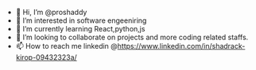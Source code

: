 - 👋 Hi, I’m @proshaddy
- 👀 I’m interested in software engeeniring
- 🌱 I’m currently learning React,python,js
- 💞️ I’m looking to collaborate on projects and more coding related staffs.
- 📫 How to reach me linkedin @https://www.linkedin.com/in/shadrack-kirop-09432323a/

<!---
proshaddy/proshaddy is a ✨ special ✨ repository because its `README.md` (this file) appears on your GitHub profile.
You can click the Preview link to take a look at your changes.
--->
